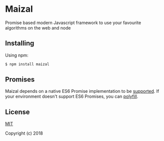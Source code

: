 # Maizal

Promise based modern Javascript framework to use your favourite algorithms on the web and node

## Installing

Using npm:

```bash
$ npm install maizal
```

## Promises

Maizal depends on a native ES6 Promise implementation to be [supported](http://caniuse.com/promises).
If your environment doesn't support ES6 Promises, you can [polyfill](https://github.com/jakearchibald/es6-promise).

## License

[MIT](http://opensource.org/licenses/MIT)

Copyright (c) 2018
